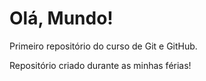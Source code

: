 # Olá, Mundo!
 Primeiro repositório do curso de Git e GitHub.

 Repositório criado durante as minhas férias!